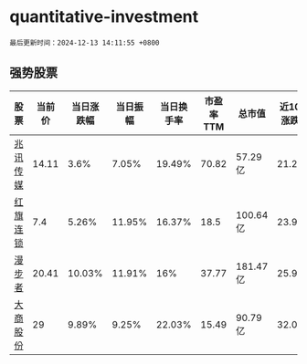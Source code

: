 # quantitative-investment

`最后更新时间：2024-12-13 14:11:55 +0800`

## 强势股票

|股票|当前价|当日涨跌幅|当日振幅|当日换手率|市盈率TTM|总市值|近10日涨跌幅|
|----|----|----|----|----|----|----|----|
|[兆讯传媒](https://xueqiu.com/S/SZ301102)|14.11|3.6%|7.05%|19.49%|70.82|57.29亿|21.22%|
|[红旗连锁](https://xueqiu.com/S/SZ002697)|7.4|5.26%|11.95%|16.37%|18.5|100.64亿|23.95%|
|[漫步者](https://xueqiu.com/S/SZ002351)|20.41|10.03%|11.91%|16%|37.77|181.47亿|25.99%|
|[大商股份](https://xueqiu.com/S/SH600694)|29|9.89%|9.25%|22.03%|15.49|90.79亿|32.06%|
